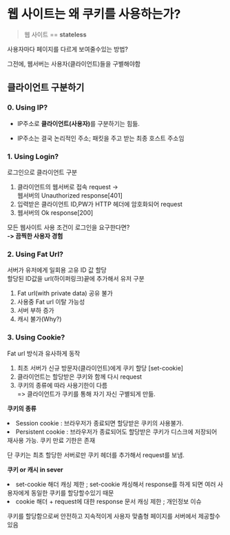 <h1>웹 사이트는 왜 쿠키를 사용하는가?</h1>

>웹 사이트 == <b> stateless </b>

<p> 사용자마다 페이지를 다르게 보여줄수있는 방법?

<p> 그전에, 웹서버는 사용자(클라이언트)들을 구별해야함

## 클라이언트 구분하기

### 0. Using IP?
- IP주소로 <b>클라이언트(사용자)</b>를 구분하기는 힘듦.</p>
- IP주소는 결국 논리적인 주소; 패킷을 주고 받는 최종 호스트 주소임


### 1. Using Login?
<p> 로그인으로 클라이언트 구분 <br>
<ol>
    <li>클라이언트의 웹서버로 접속 request -> <br>웹서버의 Unauthorized response[401]</li>
    <li>입력받은 클라이언트 ID,PW가 HTTP 헤더에 암호화되어 request </li>
    <li>웹서버의 Ok response[200]</li>
</ol>
<p> 모든 웹사이트 사용 조건이 로그인을 요구한다면? 
<br> <b>-> 끔찍한 사용자 경험</b>

### 2. Using Fat Url?
<p>서버가 유저에게 일회용 고유 ID 값 할당 <br> 할당된 ID값을 url(하이퍼링크)끝에 추가해서 유저 구분

<ol>
<li>Fat url(with private data) 공유 불가
<li>사용중 Fat url 이탈 가능성
<li>서버 부하 증가
<li>캐시 불가(Why?)

</ol>

### 3. Using Cookie?
<p> Fat url 방식과 유사하게 동작 <br> 
<ol>
<li> 최초 서버가 신규 방문자(클라이언트)에게 쿠키 할당 [set-cookie]
<li> 클라이언트는 할당받은 쿠키와 함께 다시 request
<li> 쿠키의 종류에 따라 사용기한이 다름<br>
=> 클라이언트가 쿠키를 통해 자기 자신 구별되게 만듦.
</ol>

<b> 쿠키의 종류 </b>
<li>Session cookie : 브라우저가 종료되면 할당받은 쿠키의 사용불가. 

<li> Persistent cookie : 브라우저가 종료되어도 할당받은 쿠키가 디스크에 저장되어 재사용 가능. 쿠키 만료 기한은 존재

단 쿠키는 최초 할당한 서버로만 쿠키 헤더를 추가해서 request를 보냄.

<b>쿠키 or 캐시 in sever</b>

<li> set-cookie 해더 캐싱 제한 ; set-cookie 캐싱해서 response를 하게 되면 여러 사용자에게 동일한 쿠키를 할당할수있기 때문
<li> cookie 해더 + request에 대한 response 문서 캐싱 제한 ; 개인정보 이슈
<p>
<p> 쿠키를 할당함으로써 안전하고 지속적이게 사용자 맞춤형 페이지를 서버에서 제공할수있음
        
    


